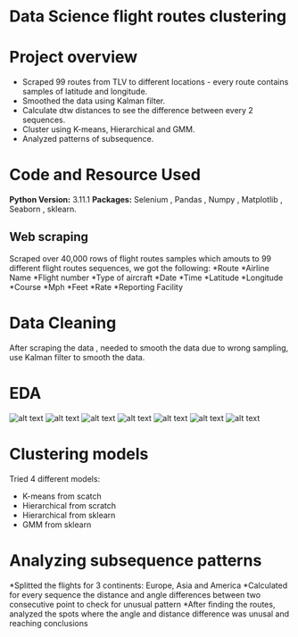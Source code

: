 # Data Science flight routes clustering 
# Project overview

* Scraped 99 routes from TLV to different locations - every route contains samples of latitude and longitude.
* Smoothed the data using Kalman filter.
* Calculate dtw distances to see the difference between every 2 sequences.
* Cluster using K-means, Hierarchical and GMM.
* Analyzed patterns of subsequence.

# Code and Resource Used
**Python Version:** 3.11.1
**Packages:** Selenium , Pandas , Numpy , Matplotlib , Seaborn , sklearn.

## Web scraping
Scraped over 40,000 rows of flight routes samples which amouts to 99 different flight routes sequences, we got the following:
*Route
*Airline Name
*Flight number
*Type of aircraft
*Date
*Time
*Latitude
*Longitude
*Course
*Mph
*Feet
*Rate
*Reporting Facility

# Data Cleaning
After scraping the data , needed to smooth the data due to wrong sampling, use Kalman filter to smooth the data.

# EDA
![alt text](https://github.com/TeveTc20/ds_flight_routes_clustering/blob/main/images/airline.png "Airline histogram")
![alt text](https://github.com/TeveTc20/ds_flight_routes_clustering/blob/main/images/aircraft.png "Aircraft histogram")
![alt text](https://github.com/TeveTc20/ds_flight_routes_clustering/blob/main/images/date.png "Date histogram")
![alt text](https://github.com/TeveTc20/ds_flight_routes_clustering/blob/main/images/mph.png "MPH histogram")
![alt text](https://github.com/TeveTc20/ds_flight_routes_clustering/blob/main/images/europe_flights.png "Map or flights to Europe")
![alt text](https://github.com/TeveTc20/ds_flight_routes_clustering/blob/main/images/asia_flights.png "Map or flights to Asia")
![alt text](https://github.com/TeveTc20/ds_flight_routes_clustering/blob/main/images/america_flights.png "Map or flights to America")

# Clustering models
Tried 4 different models:
* K-means from scatch
* Hierarchical from scratch
* Hierarchical from sklearn
* GMM from sklearn
  
# Analyzing subsequence patterns
*Splitted the flights for 3 continents: Europe, Asia and America
*Calculated for every sequence the distance and angle differences between two consecutive point to check for unusual pattern
*After finding the routes, analyzed the spots where the angle and distance difference was unusal and reaching conclusions
